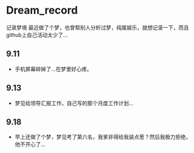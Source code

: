 # Dream_record
记录梦境
最近做了个梦，也曾帮别人分析过梦，纯属娱乐，就想记录一下，而且github上自己活动太少了...
## 9.11
+ 手机屏幕碎掉了...在梦里好心疼。
## 9.13
+ 梦见给领导汇报工作，自己写的那个月度工作计划...
## 9.18
+ 早上还做了个梦，梦见考了第六名，我爹非得给我装点葱？然后我极力拒绝，他不开心了...
